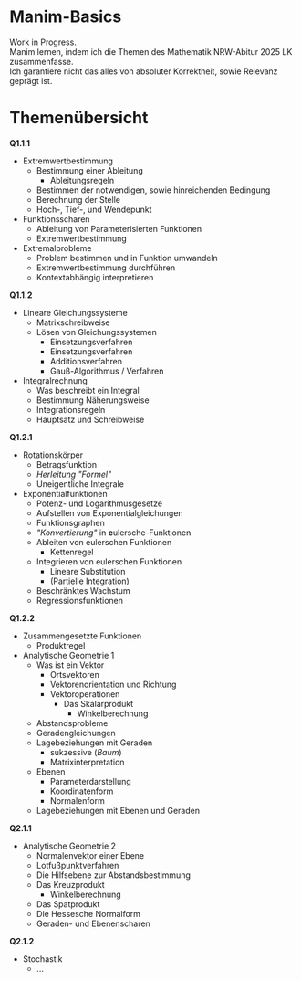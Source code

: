 # Manim-Basics
Work in Progress. <br>
Manim lernen, indem ich die Themen des Mathematik NRW-Abitur 2025 LK zusammenfasse. <br>
Ich garantiere nicht das alles von absoluter Korrektheit, sowie Relevanz geprägt ist. <br>

# Themenübersicht

  **Q1.1.1**
  - Extremwertbestimmung
    - Bestimmung einer Ableitung
        - Ableitungsregeln
    - Bestimmen der notwendigen, sowie hinreichenden Bedingung
    - Berechnung der Stelle
    - Hoch-, Tief-, und Wendepunkt
  - Funktionsscharen
    - Ableitung von Parameterisierten Funktionen
    - Extremwertbestimmung
  - Extremalprobleme
    - Problem bestimmen und in Funktion umwandeln
    - Extremwertbestimmung durchführen
    - Kontextabhängig interpretieren

  **Q1.1.2**
  - Lineare Gleichungssysteme
    - Matrixschreibweise
    - Lösen von Gleichungssystemen
      - Einsetzungsverfahren
      - Einsetzungsverfahren
      - Additionsverfahren
      - Gauß-Algorithmus / Verfahren
  - Integralrechnung
    - Was beschreibt ein Integral
    - Bestimmung Näherungsweise
    - Integrationsregeln
    - Hauptsatz und Schreibweise
   
  **Q1.2.1**
  - Rotationskörper
    - Betragsfunktion
    - _Herleitung "Formel"_
    - Uneigentliche Integrale
  - Exponentialfunktionen
    - Potenz- und Logarithmusgesetze
    - Aufstellen von Exponentialgleichungen
    - Funktionsgraphen
    - _"Konvertierung"_ in **e**ulersche-Funktionen
    - Ableiten von eulerschen Funktionen
      - Kettenregel
    - Integrieren von eulerschen Funktionen
      - Lineare Substitution
      - (Partielle Integration)
    - Beschränktes Wachstum
    - Regressionsfunktionen

  **Q1.2.2**
  - Zusammengesetzte Funktionen
    - Produktregel
  - Analytische Geometrie 1
    - Was ist ein Vektor
      - Ortsvektoren
      - Vektorenorientation und Richtung
      - Vektoroperationen
        - Das Skalarprodukt
          - Winkelberechnung
    - Abstandsprobleme
    - Geradengleichungen
    - Lagebeziehungen mit Geraden
      - sukzessive (_Baum_)
      - Matrixinterpretation
    - Ebenen
      - Parameterdarstellung
      - Koordinatenform
      - Normalenform
    - Lagebeziehungen mit Ebenen und Geraden
   
  **Q2.1.1**
  - Analytische Geometrie 2
    - Normalenvektor einer Ebene
    - Lotfußpunktverfahren
    - Die Hilfsebene zur Abstandsbestimmung
    - Das Kreuzprodukt
      - Winkelberechnung
    - Das Spatprodukt
    - Die Hessesche Normalform
    - Geraden- und Ebenenscharen

  **Q2.1.2**
  - Stochastik
    - ...

